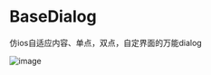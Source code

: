 # BaseDialog
仿ios自适应内容、单点，双点，自定界面的万能dialog

![image](https://github.com/twopai/BaseDialog/blob/master/screenshots/dialog.gif)

